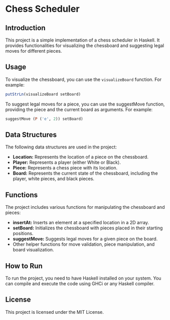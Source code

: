 # Chess Scheduler

## Introduction
This project is a simple implementation of a chess scheduler in Haskell. It provides functionalities for visualizing the chessboard and suggesting legal moves for different pieces.

## Usage
To visualize the chessboard, you can use the `visualizeBoard` function. For example:
```haskell
putStrLn(visualizeBoard setBoard)
```
To suggest legal moves for a piece, you can use the suggestMove function, providing the piece and the current board as arguments. For example:
```haskell
suggestMove (P ('e', 2)) setBoard)
```

## Data Structures
The following data structures are used in the project:

- **Location:** Represents the location of a piece on the chessboard.
- **Player:** Represents a player (either White or Black).
- **Piece:** Represents a chess piece with its location.
- **Board:** Represents the current state of the chessboard, including the player, white pieces, and black pieces.

## Functions
The project includes various functions for manipulating the chessboard and pieces:

- **insertAt:** Inserts an element at a specified location in a 2D array.
- **setBoard:** Initializes the chessboard with pieces placed in their starting positions.
- **suggestMove:** Suggests legal moves for a given piece on the board.
 - Other helper functions for move validation, piece manipulation, and board visualization.

## How to Run
To run the project, you need to have Haskell installed on your system. You can compile and execute the code using GHCi or any Haskell compiler.

## License
This project is licensed under the MIT License.
